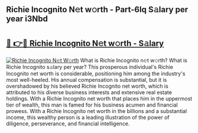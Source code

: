 ## Richie Incognito N𝚎t w𝚘rth - Part-6Iq S𝚊lary per year i3Nbd

# <h2><a href="http://gc3wq49.nevu.top/?p=Richie+Incognito">🔗 👉🔴 Richie Incognito N𝚎t w𝚘rth - S𝚊lary</a></h2>

[![Richie Incognito N𝚎t W𝚘rth](https://i.imgur.com/Oavwk0R.jpeg)](http://gc3wq49.nevu.top/?p=Richie+Incognito)
What is Richie Incognito n𝚎t w𝚘rth? What is Richie Incognito s𝚊lary per year?
This prosperous individual's Richie Incognito net worth is considerable, positioning him among the industry's most well-heeled. His annual compensation is substantial, but it is overshadowed by his believed Richie Incognito net worth, which is attributed to his diverse business interests and extensive real estate holdings. With a Richie Incognito net worth that places him in the uppermost tier of wealth, this man is famed for his business acumen and financial prowess. With a Richie Incognito net worth in the billions and a substantial income, this wealthy person is a leading illustration of the power of diligence, perseverance, and financial intelligence.
